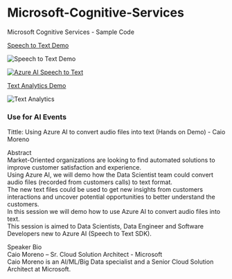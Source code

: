 # Microsoft-Cognitive-Services
Microsoft Cognitive Services - Sample Code

[Speech to Text Demo](https://github.com/caiomsouza/Microsoft-Cognitive-Services/tree/master/speech-to-text) <BR>

![Speech to Text Demo](https://github.com/caiomsouza/Microsoft-Cognitive-Services/blob/master/speech-to-text/img/speech-to-text-diagram.PNG)




[![Azure AI Speech to Text](http://i.imgur.com/MgMolXiZ7WA.png)](https://youtu.be/MgMolXiZ7WA "Azure AI Speech to Text")

  
[Text Analytics Demo](https://github.com/caiomsouza/Microsoft-Cognitive-Services/tree/master/textanalytics) <BR> 

![Text Analytics](https://github.com/caiomsouza/Microsoft-Cognitive-Services/blob/master/textanalytics/img/text-analytics.PNG)

### Use for AI Events

Tittle: Using Azure AI to convert audio files into text (Hands on Demo) - Caio Moreno <br>

Abstract <br>
Market-Oriented organizations are looking to find automated solutions to improve customer satisfaction and experience.  <br>
Using Azure AI, we will  demo how the Data Scientist team could convert audio files (recorded from customers calls) to text format.  <br>
The new text files could be used to get new insights from customers interactions and uncover potential opportunities to better understand the customers.  <br>
In this session we will demo how to use Azure AI to convert audio files into text. <br>
This session is aimed to Data Scientists, Data Engineer and Software Developers new to Azure AI (Speech to Text SDK). <br>

Speaker Bio <br>
Caio Moreno – Sr. Cloud Solution Architect - Microsoft  <br>
Caio Moreno is an AI/ML/Big Data specialist and a Senior Cloud Solution Architect at Microsoft. <br>
